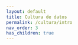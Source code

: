 ```yaml
---
layout: default
title: Cultura de datos
permalink: /cultura/intro
nav_order: 3
has_children: true
---
```

